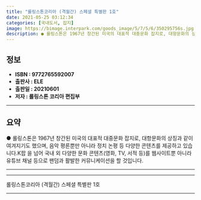 ```yaml
---
title: "롤링스톤코리아 (격월간) 스페셜 특별판 1호"
date: 2021-05-25 03:12:34
categories: [국내도서, 잡지]
image: https://bimage.interpark.com/goods_image/5/7/5/6/350295756s.jpg
description: ● 롤링스톤은 1967년 창간된 미국의 대표적 대중문화 잡지로, 대항문화의 상징과 같이 여겨지기도 했으며, 음악 평론뿐만 아니라 정치 논평 등 다양한 콘텐츠를 제공하고 있습니다.K팝 을 넘어 국내 외 다양한 문화 콘텐츠(영화, TV, 서적 등)를 웹사이트뿐 아니라 유튜브 채널 등으로
---
```


## **정보**

- **ISBN : 9772765592007**
- **출판사 : ELE**
- **출판일 : 20210601**
- **저자 : 롤링스톤 코리아 편집부**

------



## **요약**

●  롤링스톤은 1967년 창간된 미국의 대표적 대중문화 잡지로, 대항문화의 상징과 같이 여겨지기도 했으며,  음악 평론뿐만 아니라 정치 논평 등 다양한 콘텐츠를 제공하고 있습니다.K팝 을 넘어 국내 외 다양한 문화 콘텐츠(영화, TV, 서적 등)를 웹사이트뿐 아니라 유튜브 채널 등으로 팬덤과 활발한 커뮤니케이션을 할 것입니다.

------



------


롤링스톤코리아 (격월간) 스페셜 특별판 1호 

------


